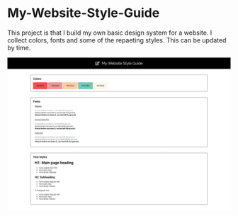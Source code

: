 # My-Website-Style-Guide

This project is that I build my own basic design system for a website.
I collect colors, fonts and some of the repaeting styles. This can be updated by time.

 ![image](./img/web.png)
